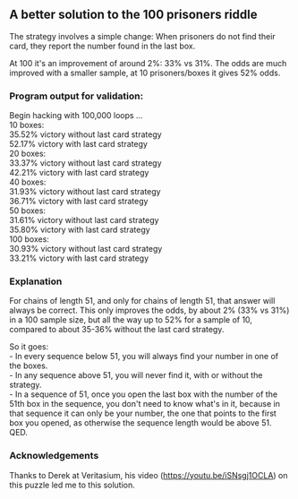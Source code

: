 ## A better solution to the 100 prisoners riddle

The strategy involves a simple change: When prisoners do not find their card, they report the number found in the last box.

At 100 it's an improvement of around 2%: 33% vs 31%. The odds are much improved with a smaller sample, at 10 prisoners/boxes it gives 52% odds.


### Program output for validation:

Begin hacking with 100,000 loops ...    
10 boxes:    
35.52% victory without last card strategy    
52.17% victory with last card strategy    
20 boxes:    
33.37% victory without last card strategy    
42.21% victory with last card strategy    
40 boxes:    
31.93% victory without last card strategy    
36.71% victory with last card strategy    
50 boxes:    
31.61% victory without last card strategy    
35.80% victory with last card strategy    
100 boxes:    
30.93% victory without last card strategy    
33.21% victory with last card strategy


### Explanation

For chains of length 51, and only for chains of length 51, that answer will always be correct. This only improves the odds, by about 2% (33% vs 31%) in a 100 sample size, but all the way up to 52% for a sample of 10, compared to about 35-36% without the last card strategy.

So it goes:    
	- In every sequence below 51, you will always find your number in one of the boxes.    
	- In any sequence above 51, you will never find it, with or without the strategy.    
	- In a sequence of 51, once you open the last box with the number of the 51th box in the sequence, you don't need to know what's in it, because in that sequence it can only be your number, the one that points to the first box you opened, as otherwise the sequence length would be above 51. QED.


### Acknowledgements

Thanks to Derek at Veritasium, his video (https://youtu.be/iSNsgj1OCLA) on this puzzle led me to this solution.
